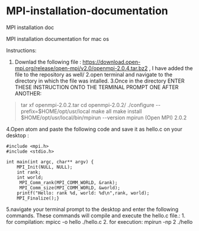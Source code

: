 # MPI-installation-documentation
MPI installation doc

MPI installation documentation for mac os

Instructions:
1. Downlad the following file : https://download.open-mpi.org/release/open-mpi/v2.0/openmpi-2.0.4.tar.bz2 , I have added the file to the repository as well/
2.open terminal and navigate to the directory in which the file was intalled.
3.Once in the directory ENTER THESE INSTRUCTION ONTO THE TERMINAL PROMPT ONE AFTER ANOTHER:
  > tar xf openmpi-2.0.2.tar
  > cd openmpi-2.0.2/
  > ./configure --prefix=$HOME/opt/usr/local
  > make all
  > make install
  > $HOME/opt/usr/local/bin/mpirun --version
  mpirun (Open MPI) 2.0.2
  
  
 4.Open atom and paste the following code and save it as hello.c on your desktop :
 
    #include <mpi.h>
    #include <stdio.h>

    int main(int argc, char** argv) {
        MPI_Init(NULL, NULL);
        int rank;
        int world;
         MPI_Comm_rank(MPI_COMM_WORLD, &rank);
         MPI_Comm_size(MPI_COMM_WORLD, &world);
        printf("Hello: rank %d, world: %d\n",rank, world);
        MPI_Finalize();}
        
  5.navigate your terminal prompt to the desktop and enter the following commands. These commands will compile and  execute the hello.c       file.:
    1. for compilation:
        mpicc -o hello ./hello.c
    2. for execution:
        mpirun -np 2 ./hello
      
        
